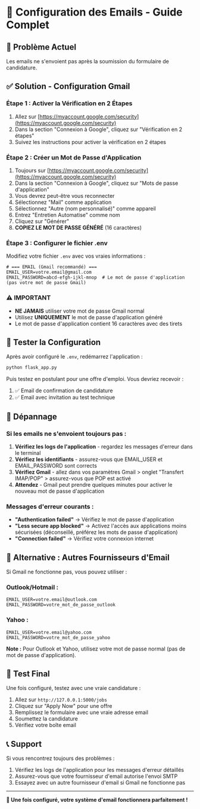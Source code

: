 # 📧 Configuration des Emails - Guide Complet

## 🚨 Problème Actuel
Les emails ne s'envoient pas après la soumission du formulaire de candidature.

## ✅ Solution - Configuration Gmail

### Étape 1 : Activer la Vérification en 2 Étapes
1. Allez sur [https://myaccount.google.com/security](https://myaccount.google.com/security)
2. Dans la section "Connexion à Google", cliquez sur "Vérification en 2 étapes"
3. Suivez les instructions pour activer la vérification en 2 étapes

### Étape 2 : Créer un Mot de Passe d'Application
1. Toujours sur [https://myaccount.google.com/security](https://myaccount.google.com/security)
2. Dans la section "Connexion à Google", cliquez sur "Mots de passe d'application"
3. Vous devrez peut-être vous reconnecter
4. Sélectionnez "Mail" comme application
5. Sélectionnez "Autre (nom personnalisé)" comme appareil
6. Entrez "Entretien Automatise" comme nom
7. Cliquez sur "Générer"
8. **COPIEZ LE MOT DE PASSE GÉNÉRÉ** (16 caractères)

### Étape 3 : Configurer le fichier .env
Modifiez votre fichier `.env` avec vos vraies informations :

```env
# === EMAIL (Gmail recommandé) ===
EMAIL_USER=votre.email@gmail.com
EMAIL_PASSWORD=abcd-efgh-ijkl-mnop  # Le mot de passe d'application (pas votre mot de passe Gmail)
```

### ⚠️ IMPORTANT
- **NE JAMAIS** utiliser votre mot de passe Gmail normal
- Utilisez **UNIQUEMENT** le mot de passe d'application généré
- Le mot de passe d'application contient 16 caractères avec des tirets

## 🧪 Tester la Configuration

Après avoir configuré le `.env`, redémarrez l'application :

```bash
python flask_app.py
```

Puis testez en postulant pour une offre d'emploi. Vous devriez recevoir :
1. ✅ Email de confirmation de candidature
2. ✅ Email avec invitation au test technique

## 🔧 Dépannage

### Si les emails ne s'envoient toujours pas :

1. **Vérifiez les logs de l'application** - regardez les messages d'erreur dans le terminal
2. **Vérifiez les identifiants** - assurez-vous que EMAIL_USER et EMAIL_PASSWORD sont corrects
3. **Vérifiez Gmail** - allez dans vos paramètres Gmail > onglet "Transfert IMAP/POP" > assurez-vous que POP est activé
4. **Attendez** - Gmail peut prendre quelques minutes pour activer le nouveau mot de passe d'application

### Messages d'erreur courants :

- **"Authentication failed"** → Vérifiez le mot de passe d'application
- **"Less secure app blocked"** → Activez l'accès aux applications moins sécurisées (déconseillé, préférez les mots de passe d'application)
- **"Connection failed"** → Vérifiez votre connexion internet

## 📧 Alternative : Autres Fournisseurs d'Email

Si Gmail ne fonctionne pas, vous pouvez utiliser :

### Outlook/Hotmail :
```env
EMAIL_USER=votre.email@outlook.com
EMAIL_PASSWORD=votre_mot_de_passe_outlook
```

### Yahoo :
```env
EMAIL_USER=votre.email@yahoo.com
EMAIL_PASSWORD=votre_mot_de_passe_yahoo
```

**Note :** Pour Outlook et Yahoo, utilisez votre mot de passe normal (pas de mot de passe d'application).

## 🎯 Test Final

Une fois configuré, testez avec une vraie candidature :

1. Allez sur `http://127.0.0.1:5000/jobs`
2. Cliquez sur "Apply Now" pour une offre
3. Remplissez le formulaire avec une vraie adresse email
4. Soumettez la candidature
5. Vérifiez votre boîte email

## 📞 Support

Si vous rencontrez toujours des problèmes :
1. Vérifiez les logs de l'application pour les messages d'erreur détaillés
2. Assurez-vous que votre fournisseur d'email autorise l'envoi SMTP
3. Essayez avec un autre fournisseur d'email si Gmail ne fonctionne pas

---

**🎉 Une fois configuré, votre système d'email fonctionnera parfaitement !**